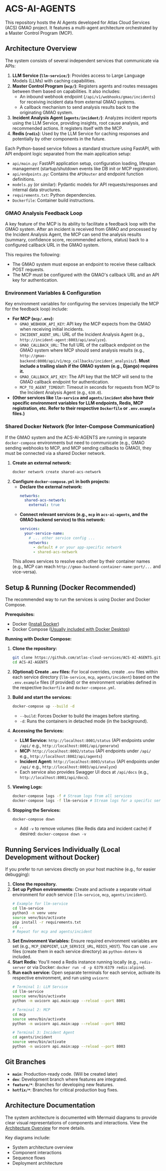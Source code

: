 # ACS-AI-AGENTS

This repository hosts the AI Agents developed for Atlas Cloud Services (ACS) GMAO project. It features a multi-agent architecture orchestrated by a Master Control Program (MCP).

## Architecture Overview

The system consists of several independent services that communicate via APIs:

1.  **LLM Service (`llm-service/`)**: Provides access to Large Language Models (LLMs) with caching capabilities.
2.  **Master Control Program (`mcp/`)**: Registers agents and routes messages between them based on capabilities. It also includes:
    *   An inbound webhook endpoint (`/api/v1/webhooks/gmao/incidents`) for receiving incident data from external GMAO systems.
    *   A callback mechanism to send analysis results back to the originating GMAO system.
3.  **Incident Analysis Agent (`agents/incident/`)**: Analyzes incident reports using the LLM Service, providing insights, root cause analysis, and recommended actions. It registers itself with the MCP.
4.  **Redis (`redis`)**: Used by the LLM Service for caching responses and potentially by other components in the future.

Each Python-based service follows a standard structure using FastAPI, with API endpoint logic separated from the main application setup:

*   `api/main.py`: FastAPI application setup, configuration loading, lifespan management (startup/shutdown events like DB init or MCP registration).
*   `api/endpoints.py`: Contains the `APIRouter` and endpoint function definitions.
*   `models.py` (or similar): Pydantic models for API requests/responses and internal data structures.
*   `requirements.txt`: Python dependencies.
*   `Dockerfile`: Container build instructions.

### GMAO Analysis Feedback Loop

A key feature of the MCP is its ability to facilitate a feedback loop with the GMAO system. After an incident is received from GMAO and processed by the Incident Analysis Agent, the MCP can send the analysis results (summary, confidence score, recommended actions, status) back to a configured callback URL in the GMAO system.

This requires the following:
*   The GMAO system must expose an endpoint to receive these callback POST requests.
*   The MCP must be configured with the GMAO's callback URL and an API key for authentication.

### Environment Variables & Configuration

Key environment variables for configuring the services (especially the MCP for the feedback loop) include:

*   **For MCP (`mcp/.env`):**
    *   `GMAO_WEBHOOK_API_KEY`: API key the MCP expects from the GMAO when receiving initial incidents.
    *   `INCIDENT_AGENT_URL`: URL of the Incident Analysis Agent (e.g., `http://incident-agent:8003/api/analyze`).
    *   `GMAO_CALLBACK_URL`: The full URL of the callback endpoint on the GMAO system where MCP should send analysis results (e.g., `http://gmao-backend:8000/api/v1/mcp_callbacks/incident_analysis/`). **Must include a trailing slash if the GMAO system (e.g., Django) requires it.**
    *   `GMAO_CALLBACK_API_KEY`: The API key that the MCP will send to the GMAO callback endpoint for authentication.
    *   `MCP_TO_AGENT_TIMEOUT`: Timeout in seconds for requests from MCP to the Incident Analysis Agent (e.g., `630.0`).
*   **(Other services like `llm-service` and `agents/incident` also have their specific environment variables for LLM endpoints, Redis, MCP registration, etc. Refer to their respective `Dockerfile` or `.env.example` files.)**

### Shared Docker Network (for Inter-Compose Communication)

If the GMAO system and the ACS-AI-AGENTS are running in separate `docker-compose` environments but need to communicate (e.g., GMAO sending webhooks to MCP, and MCP sending callbacks to GMAO), they must be connected via a shared Docker network.

1.  **Create an external network:**
    ```bash
    docker network create shared-acs-network
    ```
2.  **Configure `docker-compose.yml` in both projects:**
    *   **Declare the external network:**
        ```yaml
        networks:
          shared-acs-network:
            external: true
        ```
    *   **Connect relevant services (e.g., `mcp` in `acs-ai-agents`, and the GMAO backend service) to this network:**
        ```yaml
        services:
          your-service-name:
            # ... other service config ...
            networks:
              - default # or your app-specific network
              - shared-acs-network
        ```
    This allows services to resolve each other by their container names (e.g., MCP can reach `http://gmao-backend-container-name:port/...` and vice-versa).

## Setup & Running (Docker Recommended)

The recommended way to run the services is using Docker and Docker Compose.

**Prerequisites:**

*   Docker ([Install Docker](https://docs.docker.com/get-docker/))
*   Docker Compose ([Usually included with Docker Desktop](https://docs.docker.com/compose/install/))

**Running with Docker Compose:**

1.  **Clone the repository:**
    ```bash
    git clone https://github.com/atlas-cloud-services/ACS-AI-AGENTS.git
    cd ACS-AI-AGENTS
    ```
2.  **(Optional) Create `.env` files:** For local overrides, create `.env` files within each service directory (`llm-service`, `mcp`, `agents/incident`) based on the `.env.example` files (if provided) or the environment variables defined in the respective `Dockerfile` and `docker-compose.yml`.
3.  **Build and start the services:**
    ```bash
    docker-compose up --build -d
    ```
    *   `--build`: Forces Docker to build the images before starting.
    *   `-d`: Runs the containers in detached mode (in the background).

4.  **Accessing the Services:**
    *   **LLM Service:** `http://localhost:8001/status` (API endpoints under `/api/` e.g., `http://localhost:8001/api/generate`)
    *   **MCP:** `http://localhost:8002/status` (API endpoints under `/api/` e.g., `http://localhost:8002/api/agents`)
    *   **Incident Agent:** `http://localhost:8003/status` (API endpoints under `/api/` e.g., `http://localhost:8003/api/analyze`)
    *   Each service also provides Swagger UI docs at `/api/docs` (e.g., `http://localhost:8001/api/docs`).

5.  **Viewing Logs:**
    ```bash
    docker-compose logs -f # Stream logs from all services
    docker-compose logs -f llm-service # Stream logs for a specific service
    ```

6.  **Stopping the Services:**
    ```bash
    docker-compose down
    ```
    *   Add `-v` to remove volumes (like Redis data and incident cache) if desired: `docker-compose down -v`

## Running Services Individually (Local Development without Docker)

If you prefer to run services directly on your host machine (e.g., for easier debugging):

1.  **Clone the repository.**
2.  **Set up Python environments:** Create and activate a separate virtual environment for *each* service (`llm-service`, `mcp`, `agents/incident`).
    ```bash
    # Example for llm-service
    cd llm-service
    python3 -m venv venv
    source venv/bin/activate
    pip install -r requirements.txt
    cd ..
    # Repeat for mcp and agents/incident
    ```
3.  **Set Environment Variables:** Ensure required environment variables are set (e.g., `MCP_ENDPOINT`, `LLM_SERVICE_URL`, `REDIS_HOST`). You can use `.env` files (create them in each service directory) as `python-dotenv` is included.
4.  **Start Redis:** You'll need a Redis instance running locally (e.g., `redis-server` or via Docker: `docker run -d -p 6379:6379 redis:alpine`).
5.  **Run each service:** Open separate terminals for each service, activate its respective environment, and run using `uvicorn`:
    ```bash
    # Terminal 1: LLM Service
    cd llm-service
    source venv/bin/activate
    python -m uvicorn api.main:app --reload --port 8001

    # Terminal 2: MCP
    cd mcp
    source venv/bin/activate
    python -m uvicorn api.main:app --reload --port 8002

    # Terminal 3: Incident Agent
    cd agents/incident
    source venv/bin/activate
    python -m uvicorn api.main:app --reload --port 8003
    ```

## Git Branches

*   **`main`**: Production-ready code. (Will be created later)
*   **`dev`**: Development branch where features are integrated.
*   **`feature/*`**: Branches for developing new features.
*   **`hotfix/*`**: Branches for critical production bug fixes.

## Architecture Documentation

The system architecture is documented with Mermaid diagrams to provide clear visual representations of components and interactions. View the [Architecture Overview](docs/architecture.md) for more details.

Key diagrams include:
- System architecture overview
- Component interactions
- Sequence flows
- Deployment architecture
